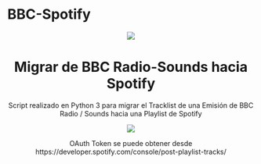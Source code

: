 # BBC-Spotify
<p align="center">
  <img src="https://raw.githubusercontent.com/xamurai007/BBC-Spotify/main/BBCSpotify.png" />
</p>

<h1 align="center">Migrar de BBC Radio-Sounds hacia Spotify</h1>
<p align="center">
Script realizado en Python 3 para migrar el Tracklist de una Emisión de BBC Radio / Sounds hacia una Playlist de Spotify
</p>
<p align="center">
  <img src="https://raw.githubusercontent.com/xamurai007/BBC-Spotify/main/Demo.png" />
</p>
<p align="center">
OAuth Token se puede obtener desde https://developer.spotify.com/console/post-playlist-tracks/
</p>
